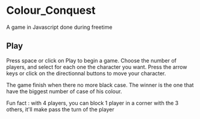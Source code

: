 # Colour_Conquest

A game in Javascript done during freetime

## Play

Press space or click on Play to begin a game.
Choose the number of players, and select for each one the character you want.
Press the arrow keys or click on the directionnal buttons to move your character.

The game finish when there no more black case. 
The winner is the one that have the biggest number of case of his colour.

Fun fact : with 4 players, you can block 1 player in a corner with the 3 others, it'll make pass the turn of the player

